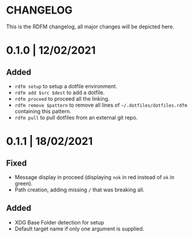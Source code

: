 # CHANGELOG

This is the RDFM changelog, all major changes will be depicted here.

# 0.1.0 | 12/02/2021

## Added

- `rdfm setup` to setup a dotfile environment.
- `rdfm add $src $dest` to add a dotfile.
- `rdfm proceed` to proceed all the linking.
- `rdfm remove $pattern` to remove all lines of `~/.dotfiles/dotfiles.rdfm` containing this pattern.
- `rdfm pull` to pull dotfiles from an external git repo.

# 0.1.1 | 18/02/2021

## Fixed

- Message display in proceed (displaying `nok` in red instead of `ok` in green).
- Path creation, adding missing `/` that was breaking all.

## Added

- XDG Base Folder detection for setup
- Default target name if only one argument is supplied.
